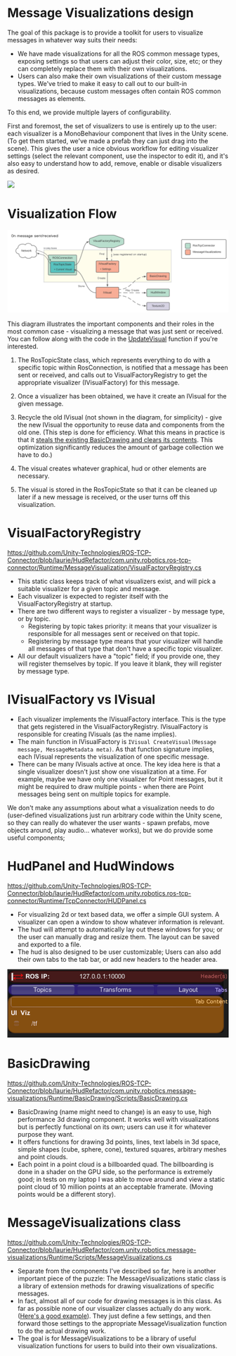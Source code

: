 # Message Visualizations design

The goal of this package is to provide a toolkit for users to visualize messages in whatever way suits their needs:
  * We have made visualizations for all the ROS common message types, exposing settings so that users can adjust their color, size, etc; or they can completely replace them with their own visualizations.
  * Users can also make their own visualizations of their custom message types. We've tried to make it easy to call out to our built-in visualizations, because custom messages often contain ROS common messages as elements.

To this end, we provide multiple layers of configurability.

First and foremost, the set of visualizers to use is entirely up to the user: each visualizer is a MonoBehaviour component that lives in the Unity scene. (To get them started, we've made a prefab they can just drag into the scene).
This gives the user a nice obvious workflow for editing visualizer settings (select the relevant component, use the inspector to edit it), and it's also easy to understand how to add, remove, enable or disable visualizers as desired.

<img src="images~/VisualizationSuiteExample.PNG">

# Visualization Flow

<img src="images~/MsgVizFlow.svg">

This diagram illustrates the important components and their roles in the most common case - visualizing a message that was just sent or received. You can follow along with the code in the [UpdateVisual](https://github.com/Unity-Technologies/ROS-TCP-Connector/blob/91c1dbca71987dab30bea508bdc173a2ecb63d55/com.unity.robotics.ros-tcp-connector/Runtime/TcpConnector/RosTopicState.cs#L161) function if you're interested.

1. The RosTopicState class, which represents everything to do with a specific topic within RosConnection, is notified that a message has been sent or received, and calls out to VisualFactoryRegistry to get the appropriate visualizer (IVisualFactory) for this message.

2. Once a visualizer has been obtained, we have it create an IVisual for the given message.

3. Recycle the old IVisual (not shown in the diagram, for simplicity) - give the new IVisual the opportunity to reuse data and components from the old one. (This step is done for efficiency. What this means in practice is that it [steals the existing BasicDrawing and clears its contents](https://github.com/Unity-Technologies/ROS-TCP-Connector/blob/375209334c1dcda093ed22e0bffbadcf81f22cff/com.unity.robotics.message-visualizations/Runtime/Scripts/DrawingVisual.cs#L75). This optimization significantly reduces the amount of garbage collection we have to do.)

3. The visual creates whatever graphical, hud or other elements are necessary.

4. The visual is stored in the RosTopicState so that it can be cleaned up later if a new message is received, or the user turns off this visualization.

# VisualFactoryRegistry

https://github.com/Unity-Technologies/ROS-TCP-Connector/blob/laurie/HudRefactor/com.unity.robotics.ros-tcp-connector/Runtime/MessageVisualization/VisualFactoryRegistry.cs
- This static class keeps track of what visualizers exist, and will pick a suitable visualizer for a given topic and message.
- Each visualizer is expected to register itself with the VisualFactoryRegistry at startup.
- There are two different ways to register a visualizer - by message type, or by topic.
    - Registering by topic takes priority: it means that your visualizer is responsible for all messages sent or received on that topic.
	- Registering by message type means that your visualizer will handle all messages of that type that don't have a specific topic visualizer.
- All our default visualizers have a "topic" field; if you provide one, they will register themselves by topic. If you leave it blank, they will register by message type.


# IVisualFactory vs IVisual

- Each visualizer implements the IVisualFactory interface. This is the type that gets registered in the VisualFactoryRegistry. IVisualFactory is responsible for creating IVisuals (as the name implies).
- The main function in IVisualFactory is `IVisual CreateVisual(Message message, MessageMetadata meta)`. As that function signature implies, each IVisual represents the visualization of one specific message.
- There can be many IVisuals active at once. The key idea here is that a single visualizer doesn't just show one visualization at a time. For example, maybe we have only one visualizer for Point messages, but it might be required to draw multiple points - when there are Point messages being sent on multiple topics for example.

We don't make any assumptions about what a visualization needs to do (user-defined visualizations just run arbitrary code within the Unity scene, so they can really do whatever the user wants - spawn prefabs, move objects around, play audio... whatever works), but we do provide some useful components;

# HudPanel and HudWindows

https://github.com/Unity-Technologies/ROS-TCP-Connector/blob/laurie/HudRefactor/com.unity.robotics.ros-tcp-connector/Runtime/TcpConnector/HUDPanel.cs
- For visualizing 2d or text based data, we offer a simple GUI system. A visualizer can open a window to show whatever information is relevant.
- The hud will attempt to automatically lay out these windows for you; or the user can manually drag and resize them. The layout can be saved and exported to a file.
- The hud is also designed to be user customizable; Users can also add their own tabs to the tab bar, or add new headers to the header area.
<img src="images~/HudAreas.png">

# BasicDrawing
https://github.com/Unity-Technologies/ROS-TCP-Connector/blob/laurie/HudRefactor/com.unity.robotics.message-visualizations/Runtime/BasicDrawing/Scripts/BasicDrawing.cs
- BasicDrawing (name might need to change) is an easy to use, high performance 3d drawing component. It works well with visualizations but is perfectly functional on its own; users can use it for whatever purpose they want.
- It offers functions for drawing 3d points, lines, text labels in 3d space, simple shapes (cube, sphere, cone), textured squares, arbitrary meshes and point clouds.
- Each point in a point cloud is a billboarded quad. The billboarding is done in a shader on the GPU side, so the performance is extremely good; in tests on my laptop I was able to move around and view a static point cloud of 10 million points at an acceptable framerate. (Moving points would be a different story).

# MessageVisualizations class

https://github.com/Unity-Technologies/ROS-TCP-Connector/blob/laurie/HudRefactor/com.unity.robotics.message-visualizations/Runtime/Scripts/MessageVisualizations.cs
- Separate from the components I've described so far, here is another important piece of the puzzle: The MessageVisualizations static class is a library of extension methods for drawing visualizations of specific messages.
- In fact, almost all of our code for drawing messages is in this class. As far as possible none of our visualizer classes actually do any work. ([Here's a good example](https://github.com/Unity-Technologies/ROS-TCP-Connector/blob/laurie/HudRefactor/com.unity.robotics.message-visualizations/Runtime/DefaultVisualizers/Geometry/DefaultVisualizerVector3.cs)). They just define a few settings, and then forward those settings to the appropriate MessageVisualization function to do the actual drawing work.
- The goal is for MessageVisualizations to be a library of useful visualization functions for users to build into their own visualizations.
